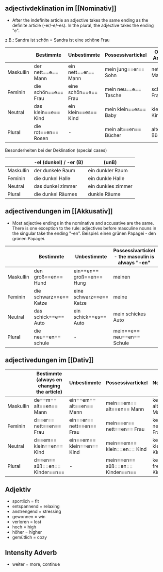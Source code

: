 ## adjectivdeklination im [[Nominativ]]
+ After the indefinite article an adjective takes the same ending as the definite article (-er/-e/-es). In the plural, the adjective takes the ending "e".

z.B.: Sandra ist schön = Sandra ist eine schön**e** Frau 

|           | Bestimmte           | Unbestimmte          | Possessivartickel     | Ohen Artikel |
| --------- | ------------------- | -------------------- | --------------------- | ------------ |
| Maskullin | der nett==e== Mann  | ein nett==er== Mann  | mein jung==er== Sohn  | netter Mann  |
| Feminin   | die schön==e== Frau | eine schön==e== Frau | mein neu==e== Tasche  | schöner Frau |
| Neutral   | das klein==e== Kind | ein klein==es== Kind | mein klein==es== Baby | kleines Kind |
| Plural    | die rot==en== Rosen | -                    | mein alt==en== Bücher | alte Bücher  |
Besonderheiten bei der Deklination (special cases)

|           | -el (dunkel) / -er (B) | (unB)              |
| --------- | ---------------------- | ------------------ |
| Maskullin | der dunkele Raum       | ein dunkler Raum   |
| Feminin   | die dunkel Halle       | ein dunkle Halle   |
| Neutral   | das dunkel zimmer      | ein dunkles zimmer |
| Plural    | die dunkel Räumes      | dunkle Räume       |

## adjectivendungen im [[Akkusativ]]
+ Most adjective endings in the nominative and accusative are the same. There is one exception to the rule: adjectives before masculine nouns in the singular take the ending "-en".
Beispiel:
	einen grünen Papagei - den grünen Papagei. 

|           | Bestimmte              | Unbestimmte               | Possessivartickel - the masculin is always "-en" | Negativartikle       | Ohne Artikel |
| --------- | ---------------------- | ------------------------- | ------------------------------------------------ | -------------------- | ------------ |
| Maskullin | den groß==en== Hund    | ein==en== groß==en== Hung | meinen                                           | keinen großen Hund   | -en          |
| Feminin   | die schwarz==e== Katze | eine schwarz==e== Katze   | meine                                            | keine schwarze Katze | -e           |
| Neutral   | das schick==e== Auto   | ein schick==es== Auto     | mein schickes Auto                               | kein/-es             | -es          |
| Plural    | die neu==en== schule   | -                         | mein==e== neu==en== Schule                       | keine/-e             | -e           |

## adjectivedungen im [[Dativ]] 

|           | Bestimmte (always en changing the article) | Unbestimmte                | Possessivartickel                | Negativartikle                      | Ohne Artikel          |
| --------- | ------------------------------------------ | -------------------------- | -------------------------------- | ----------------------------------- | --------------------- |
| Maskullin | de==m== alt==en== Mann                     | ein==em== alt==en== Mann   | mein==em== alt==en== Mann        | kein==em== alt==en== Mann           | alt==em== mann        |
| Feminin   | d==er== nett==en== Frau                    | ein==er== nett==en== Frau  | mein==er== nett==en== Frau       | kein==er== nett==en== Frau          | nett==er== Frau       |
| Neutral   | d==em== klein==en== Kind                   | ein==em== klein==en== Kind | mein==em== klein==en== Kind      | kein==em== klein==en== Kind         | klein==em== Kind      |
| Plural    | d==en== süß==en== Kinder==n==              | -                          | mein==en== süß==en== Kinder==n== | kein==en== french==en== Kinder==n== | süß==en== Kinder==n== |

## Adjektiv

+ sportlich = fit
+ entspannend = relaxing
+ anstrengend = stressing 
+ gewonnen = win
+ verloren = lost
+ hoch = high 
+ höher = higher 
+ gemütlich = cozy


## Intensity Adverb 
+ weiter = more, continue